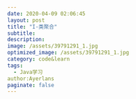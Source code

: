 ```yaml
---
date: 2020-04-09 02:06:45
layout: post
title: "I-类聚合"
subtitle:
description:
image: /assets/39791291_1.jpg
optimized_image: /assets/39791291_1.jpg
category: code&learn 
tags:
  - Java学习
author:Ayerlans
paginate: false
---
```


